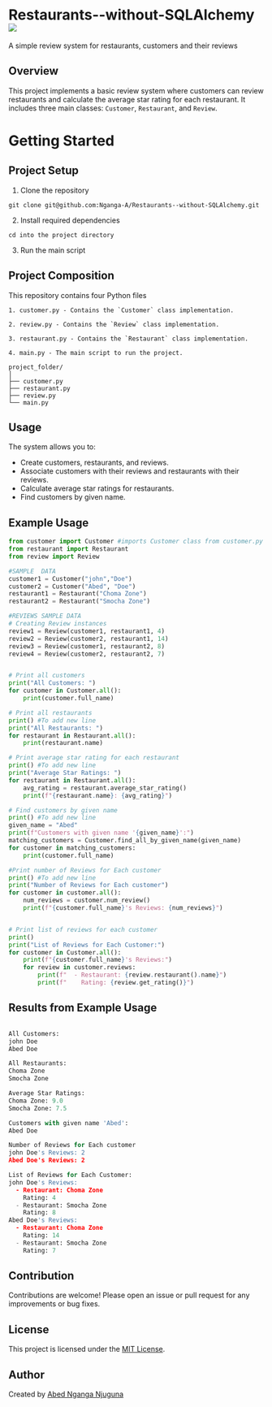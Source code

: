 # Restaurants--without-SQLAlchemy  ![](https://img.shields.io/badge/Python-FFD43B?style=for-the-badge&logo=python&logoColor=blue)
A simple review system for restaurants, customers and their reviews

## Overview

This project implements a basic review system where customers can review restaurants and calculate the average star rating for each restaurant. It includes three main classes: `Customer`, `Restaurant`, and `Review`.


# Getting Started

## Project Setup

1. Clone the repository
```
git clone git@github.com:Nganga-A/Restaurants--without-SQLAlchemy.git
```

2. Install required dependencies
```
cd into the project directory
```

3. Run the main script 


## Project Composition

This repository contains four Python files

    1. customer.py - Contains the `Customer` class implementation.

    2. review.py - Contains the `Review` class implementation.

    3. restaurant.py - Contains the `Restaurant` class implementation.

    4. main.py - The main script to run the project.

    project_folder/
    │
    ├── customer.py
    ├── restaurant.py
    ├── review.py
    └── main.py


## Usage

The system allows you to:

- Create customers, restaurants, and reviews.
- Associate customers with their reviews and restaurants with their reviews.
- Calculate average star ratings for restaurants.
- Find customers by given name.

## Example Usage

```python
from customer import Customer #imports Customer class from customer.py file
from restaurant import Restaurant 
from review import Review

#SAMPLE  DATA
customer1 = Customer("john","Doe")
customer2 = Customer("Abed", "Doe")
restaurant1 = Restaurant("Choma Zone")
restaurant2 = Restaurant("Smocha Zone")

#REVIEWS SAMPLE DATA
# Creating Review instances
review1 = Review(customer1, restaurant1, 4)
review2 = Review(customer2, restaurant1, 14)
review3 = Review(customer1, restaurant2, 8)
review4 = Review(customer2, restaurant2, 7)


# Print all customers
print("All Customers: ")
for customer in Customer.all():
    print(customer.full_name)

# Print all restaurants
print() #To add new line
print("All Restaurants: ")
for restaurant in Restaurant.all():
    print(restaurant.name)

# Print average star rating for each restaurant
print() #To add new line
print("Average Star Ratings: ")
for restaurant in Restaurant.all():
    avg_rating = restaurant.average_star_rating()
    print(f"{restaurant.name}: {avg_rating}")

# Find customers by given name
print() #To add new line
given_name = "Abed"
print(f"Customers with given name '{given_name}':")
matching_customers = Customer.find_all_by_given_name(given_name)
for customer in matching_customers:
    print(customer.full_name)

#Print number of Reviews for Each customer 
print() #To add new line
print("Number of Reviews for Each customer")
for customer in customer.all():
    num_reviews = customer.num_review()
    print(f"{customer.full_name}'s Reviews: {num_reviews}")


# Print list of reviews for each customer
print()
print("List of Reviews for Each Customer:")
for customer in Customer.all():
    print(f"{customer.full_name}'s Reviews:")
    for review in customer.reviews:
        print(f"  - Restaurant: {review.restaurant().name}")
        print(f"    Rating: {review.get_rating()}")


```
## Results from Example Usage

```python

All Customers: 
john Doe
Abed Doe

All Restaurants: 
Choma Zone
Smocha Zone

Average Star Ratings: 
Choma Zone: 9.0
Smocha Zone: 7.5

Customers with given name 'Abed':
Abed Doe

Number of Reviews for Each customer
john Doe's Reviews: 2
Abed Doe's Reviews: 2

List of Reviews for Each Customer:
john Doe's Reviews:
  - Restaurant: Choma Zone
    Rating: 4
  - Restaurant: Smocha Zone
    Rating: 8
Abed Doe's Reviews:
  - Restaurant: Choma Zone
    Rating: 14
  - Restaurant: Smocha Zone
    Rating: 7

```

## Contribution

Contributions are welcome! Please open an issue or pull request for any improvements or bug fixes.


## License

This project is licensed under the [MIT License](LICENSE).

## Author

Created by [Abed Nganga Njuguna ](https://github.com/Nganga-A)